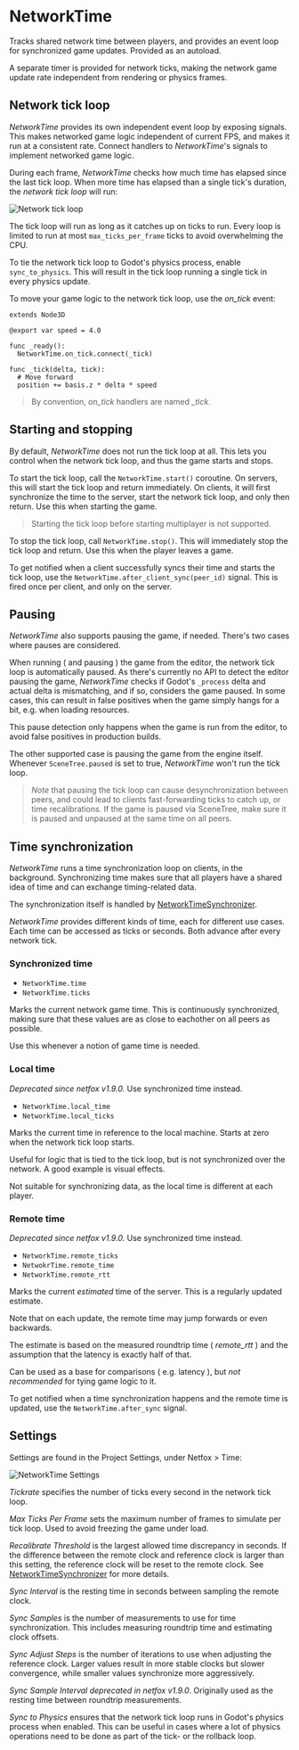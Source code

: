 # NetworkTime

Tracks shared network time between players, and provides an event loop for
synchronized game updates. Provided as an autoload.

A separate timer is provided for network ticks, making the network game 
update rate independent from rendering or physics frames.

## Network tick loop

*NetworkTime* provides its own independent event loop by exposing signals. This
makes networked game logic independent of current FPS, and makes it run at a
consistent rate. Connect handlers to *NetworkTime*'s signals to implement
networked game logic.

During each frame, *NetworkTime* checks how much time has elapsed since the
last tick loop. When more time has elapsed than a single tick's duration, the
*network tick loop* will run:

![Network tick loop](../assets/network-tick-loop.svg)

The tick loop will run as long as it catches up on ticks to run. Every loop is
limited to run at most `max_ticks_per_frame` ticks to avoid overwhelming the
CPU.

To tie the network tick loop to Godot's physics process, enable
`sync_to_physics`. This will result in the tick loop running a single tick in
every physics update.

To move your game logic to the network tick loop, use the *on_tick* event:

```gdscript
extends Node3D

@export var speed = 4.0

func _ready():
  NetworkTime.on_tick.connect(_tick)

func _tick(delta, tick):
  # Move forward
  position += basis.z * delta * speed
```

> By convention, *on_tick* handlers are named *_tick*.

## Starting and stopping

By default, *NetworkTime* does not run the tick loop at all. This lets you
control when the network tick loop, and thus the game starts and stops.

To start the tick loop, call the `NetworkTime.start()` coroutine. On servers,
this will start the tick loop and return immediately. On clients, it will first
synchronize the time to the server, start the network tick loop, and only then
return. Use this when starting the game.

> Starting the tick loop before starting multiplayer is not supported.

To stop the tick loop, call `NetworkTime.stop()`. This will immediately stop
the tick loop and return. Use this when the player leaves a game.

To get notified when a client successfully syncs their time and starts the tick
loop, use the `NetworkTime.after_client_sync(peer_id)` signal. This is fired
once per client, and only on the server.

## Pausing

*NetworkTime* also supports pausing the game, if needed. There's two cases
where pauses are considered.

When running ( and pausing ) the game from the editor, the network tick loop
is automatically paused. As there's currently no API to detect the editor
pausing the game, *NetworkTime* checks if Godot's `_process` delta and actual
delta is mismatching, and if so, considers the game paused. In some cases, this
can result in false positives when the game simply hangs for a bit, e.g. when
loading resources.

This pause detection only happens when the game is run from the editor, to
avoid false positives in production builds.

The other supported case is pausing the game from the engine itself. Whenever
`SceneTree.paused` is set to true, *NetworkTime* won't run the tick loop.

> *Note* that pausing the tick loop can cause desynchronization between peers,
and could lead to clients fast-forwarding ticks to catch up, or time
recalibrations. If the game is paused via SceneTree, make sure it is paused and
unpaused at the same time on all peers.

## Time synchronization

*NetworkTime* runs a time synchronization loop on clients, in the background.
Synchronizing time makes sure that all players have a shared idea of time and
can exchange timing-related data.

The synchronization itself is handled by [NetworkTimeSynchronizer].

*NetworkTime* provides different kinds of time, each for different use cases.
Each time can be accessed as ticks or seconds. Both advance after every network
tick.

### Synchronized time

* `NetworkTime.time`
* `NetworkTime.ticks`

Marks the current network game time. This is continuously synchronized, making
sure that these values are as close to eachother on all peers as possible.

Use this whenever a notion of game time is needed.

### Local time

*Deprecated since netfox v1.9.0.* Use synchronized time instead.

* `NetworkTime.local_time`
* `NetworkTime.local_ticks`

Marks the current time in reference to the local machine. Starts at zero when
the network tick loop starts.

Useful for logic that is tied to the tick loop, but is not synchronized over
the network. A good example is visual effects.

Not suitable for synchronizing data, as the local time is different at each
player.

### Remote time

*Deprecated since netfox v1.9.0.* Use synchronized time instead.

* `NetworkTime.remote_ticks`
* `NetwokrTime.remote_time`
* `NetworkTime.remote_rtt`

Marks the current *estimated* time of the server. This is a regularly updated
estimate.

Note that on each update, the remote time may jump forwards or even backwards.

The estimate is based on the measured roundtrip time ( *remote_rtt* ) and the
assumption that the latency is exactly half of that.

Can be used as a base for comparisons ( e.g. latency ), but *not recommended*
for tying game logic to it.

To get notified when a time synchronization happens and the remote time is
updated, use the `NetworkTime.after_sync` signal.

## Settings

Settings are found in the Project Settings, under Netfox > Time:

![NetworkTime Settings](../assets/network-time-settings.png)

*Tickrate* specifies the number of ticks every second in the network tick loop.

*Max Ticks Per Frame* sets the maximum number of frames to simulate per tick loop. Used to avoid freezing the game under load.

*Recalibrate Threshold* is the largest allowed time discrepancy in seconds. If
the difference between the remote clock and reference clock is larger than this
setting, the reference clock will be reset to the remote clock. See
[NetworkTimeSynchronizer] for more details.

*Sync Interval* is the resting time in seconds between sampling the remote
clock.

*Sync Samples* is the number of measurements to use for time synchronization.
This includes measuring roundtrip time and estimating clock offsets.

*Sync Adjust Steps* is the number of iterations to use when adjusting the
reference clock. Larger values result in more stable clocks but slower
convergence, while smaller values synchronize more aggressively.

*Sync Sample Interval* *deprecated in netfox v1.9.0*. Originally used as the
resting time between roundtrip measurements.

*Sync to Physics* ensures that the network tick loop runs in Godot's physics
process when enabled. This can be useful in cases where a lot of physics
operations need to be done as part of the tick- or the rollback loop.

[NetworkTimeSynchronizer]: ./network-time-synchronizer.md
